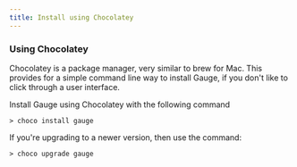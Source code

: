 ```yaml
---
title: Install using Chocolatey
---
```


### Using Chocolatey

Chocolatey is a package manager, very similar to brew for Mac. This provides for a simple command line way to install Gauge, if you don't like to click through a user interface.

Install Gauge using Chocolatey with the following command

```
> choco install gauge

```

If you're upgrading to a newer version, then use the command:

```
> choco upgrade gauge

```
